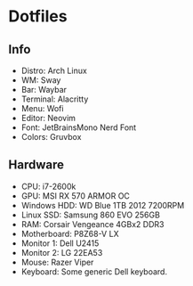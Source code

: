 # Dotfiles

## Info

- Distro: Arch Linux
- WM: Sway
- Bar: Waybar
- Terminal: Alacritty
- Menu: Wofi
- Editor: Neovim
- Font: JetBrainsMono Nerd Font
- Colors: Gruvbox

## Hardware

- CPU: i7-2600k
- GPU: MSI RX 570 ARMOR OC
- Windows HDD: WD Blue 1TB 2012 7200RPM
- Linux SSD: Samsung 860 EVO 256GB
- RAM: Corsair Vengeance 4GBx2 DDR3
- Motherboard: P8Z68-V LX
- Monitor 1: Dell U2415
- Monitor 2: LG 22EA53
- Mouse: Razer Viper
- Keyboard: Some generic Dell keyboard.

